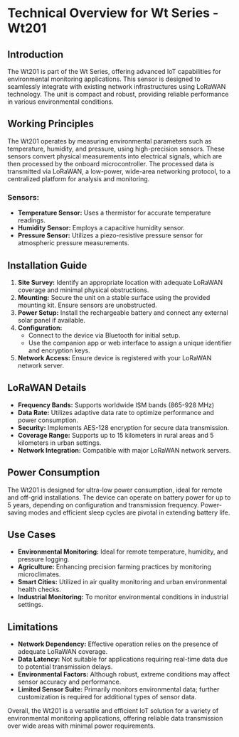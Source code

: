 # Technical Overview for Wt Series - Wt201

## Introduction
The Wt201 is part of the Wt Series, offering advanced IoT capabilities for environmental monitoring applications. This sensor is designed to seamlessly integrate with existing network infrastructures using LoRaWAN technology. The unit is compact and robust, providing reliable performance in various environmental conditions. 

## Working Principles
The Wt201 operates by measuring environmental parameters such as temperature, humidity, and pressure, using high-precision sensors. These sensors convert physical measurements into electrical signals, which are then processed by the onboard microcontroller. The processed data is transmitted via LoRaWAN, a low-power, wide-area networking protocol, to a centralized platform for analysis and monitoring. 

### Sensors:
- **Temperature Sensor:** Uses a thermistor for accurate temperature readings.
- **Humidity Sensor:** Employs a capacitive humidity sensor.
- **Pressure Sensor:** Utilizes a piezo-resistive pressure sensor for atmospheric pressure measurements.

## Installation Guide
1. **Site Survey:** Identify an appropriate location with adequate LoRaWAN coverage and minimal physical obstructions.
2. **Mounting:** Secure the unit on a stable surface using the provided mounting kit. Ensure sensors are unobstructed.
3. **Power Setup:** Install the rechargeable battery and connect any external solar panel if available.
4. **Configuration:**
   - Connect to the device via Bluetooth for initial setup.
   - Use the companion app or web interface to assign a unique identifier and encryption keys.
5. **Network Access:** Ensure device is registered with your LoRaWAN network server.

## LoRaWAN Details
- **Frequency Bands:** Supports worldwide ISM bands (865-928 MHz)
- **Data Rate:** Utilizes adaptive data rate to optimize performance and power consumption.
- **Security:** Implements AES-128 encryption for secure data transmission.
- **Coverage Range:** Supports up to 15 kilometers in rural areas and 5 kilometers in urban settings.
- **Network Integration:** Compatible with major LoRaWAN network servers.

## Power Consumption
The Wt201 is designed for ultra-low power consumption, ideal for remote and off-grid installations. The device can operate on battery power for up to 5 years, depending on configuration and transmission frequency. Power-saving modes and efficient sleep cycles are pivotal in extending battery life.

## Use Cases
- **Environmental Monitoring:** Ideal for remote temperature, humidity, and pressure logging.
- **Agriculture:** Enhancing precision farming practices by monitoring microclimates.
- **Smart Cities:** Utilized in air quality monitoring and urban environmental health checks.
- **Industrial Monitoring:** To monitor environmental conditions in industrial settings.

## Limitations
- **Network Dependency:** Effective operation relies on the presence of adequate LoRaWAN coverage.
- **Data Latency:** Not suitable for applications requiring real-time data due to potential transmission delays.
- **Environmental Factors:** Although robust, extreme conditions may affect sensor accuracy and performance.
- **Limited Sensor Suite:** Primarily monitors environmental data; further customization is required for additional types of sensor data.

Overall, the Wt201 is a versatile and efficient IoT solution for a variety of environmental monitoring applications, offering reliable data transmission over wide areas with minimal power requirements.
